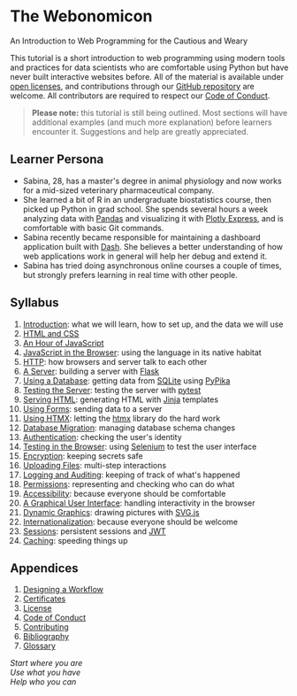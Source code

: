 # The Webonomicon

<p class="subtitle">An Introduction to Web Programming for the Cautious and Weary</p>

This tutorial is a short introduction to web programming using modern tools and practices
for data scientists who are comfortable using Python
but have never built interactive websites before.
All of the material is available under [open licenses](./LICENSE.md),
and contributions through our [GitHub repository][repo] are welcome.
All contributors are required to respect our [Code of Conduct](./CODE_OF_CONDUCT.md).

> **Please note:** this tutorial is still being outlined.
> Most sections will have additional examples (and much more explanation)
> before learners encounter it.
> Suggestions and help are greatly appreciated.

## Learner Persona

-   Sabina, 28, has a master's degree in animal physiology
    and now works for a mid-sized veterinary pharmaceutical company.
-   She learned a bit of R in an undergraduate biostatistics course,
    then picked up Python in grad school.
    She spends several hours a week analyzing data with [Pandas][pandas]
    and visualizing it with [Plotly Express][plotly-express],
    and is comfortable with basic Git commands.
-   Sabina recently became responsible for maintaining a dashboard application built with [Dash][dash].
    She believes a better understanding of how web applications work in general
    will help her debug and extend it.
-   Sabina has tried doing asynchronous online courses a couple of times,
    but strongly prefers learning in real time with other people.

## Syllabus

<div id="syllabus" markdown="1">

1.  [Introduction](./01_intro/): what we will learn, how to set up, and the data we will use
1.  [HTML and CSS](./02_htmlcss/)
1.  [An Hour of JavaScript](./03_js/)
1.  [JavaScript in the Browser](./04_browser/): using the language in its native habitat
1.  [HTTP](./05_http/): how browsers and server talk to each other
1.  [A Server](./06_server/): building a server with [Flask][flask]
1.  [Using a Database](./07_db/): getting data from [SQLite][sqlite] using [PyPika][pypika]
1.  [Testing the Server](./08_test/): testing the server with [pytest][pytest]
1.  [Serving HTML](./09_view/): generating HTML with [Jinja][jinja] templates
1.  [Using Forms](./10_forms/): sending data to a server
1.  [Using HTMX](./11_htmx/): letting the [htmx][htmx] library do the hard work
1.  [Database Migration](./12_migrate/): managing database schema changes
1.  [Authentication](./13_auth/): checking the user's identity
1.  [Testing in the Browser](./14_automate/): using [Selenium][selenium] to test the user interface
1.  [Encryption](./15_crypt/): keeping secrets safe
1.  [Uploading Files](./16_upload/): multi-step interactions
1.  [Logging and Auditing](./17_log/): keeping of track of what's happened
1.  [Permissions](./18_perm/): representing and checking who can do what
1.  [Accessibility](./19_access/): because everyone should be comfortable
1.  [A Graphical User Interface](./20_gui/): handling interactivity in the browser
1.  [Dynamic Graphics](./21_graphics/): drawing pictures with [SVG.js][svgjs]
1.  [Internationalization](./22_intl/): because everyone should be welcome
1.  [Sessions](./23_sessions/): persistent sessions and [JWT][jwt]
1.  [Caching](./24_cache/): speeding things up

</div>

##  Appendices

<div id="appendices" markdown="1">

1.  [Designing a Workflow](./98_workflow/)
1.  [Certificates](./99_cert/)
1.  [License](./LICENSE.md)
1.  [Code of Conduct](./CODE_OF_CONDUCT.md)
1.  [Contributing](./CONTRIBUTING.md)
1.  [Bibliography](./bibliography.md)
1.  [Glossary](./glossary.md)

</div>

<p class="center">
  <em>
    Start where you are
    <br/>
    Use what you have
    <br/>
    Help who you can
  </em>
</p>

[alpine]: https://alpinejs.dev/
[bs4]: https://beautiful-soup-4.readthedocs.io/
[dash]: https://dash.plotly.com/
[deno]: https://deno.com/
[fasthtml]: https://docs.fastht.ml/
[flask]: https://flask.palletsprojects.com/
[frappe-charts]: https://frappe.io/charts/docs
[html5validator]: https://pypi.org/project/html5validator/
[htmx]: https://htmx.org/
[httpx]: https://www.python-httpx.org/
[jinja]: https://jinja.palletsprojects.com/
[jwt]: https://en.wikipedia.org/wiki/JSON_Web_Token
[pandas]: https://pandas.pydata.org/
[plotly-express]: https://plotly.com/python/plotly-express/
[polars]: https://pola.rs/
[prettytable]: https://pypi.org/project/prettytable/
[pypika]: https://pypika.readthedocs.io/
[pytest]: https://docs.pytest.org/
[repo]: https://github.com/gvwilson/webonomicon
[selenium]: https://pypi.org/project/selenium/
[sqlite]: https://www.sqlite.org/
[svgjs]: https://svgjs.dev/
